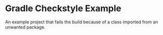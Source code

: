 # Gradle Checkstyle Example

An example project that fails the build because of a class imported from an
unwanted package.
